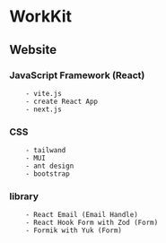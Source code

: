 # WorkKit

## Website

  ### JavaScript Framework (React)
        - vite.js
        - create React App
        - next.js
 
  ### CSS
        - tailwand
        - MUI
        - ant design
        - bootstrap
  ### library
        - React Email (Email Handle)
        - React Hook Form with Zod (Form)
        - Formik with Yuk (Form)
    